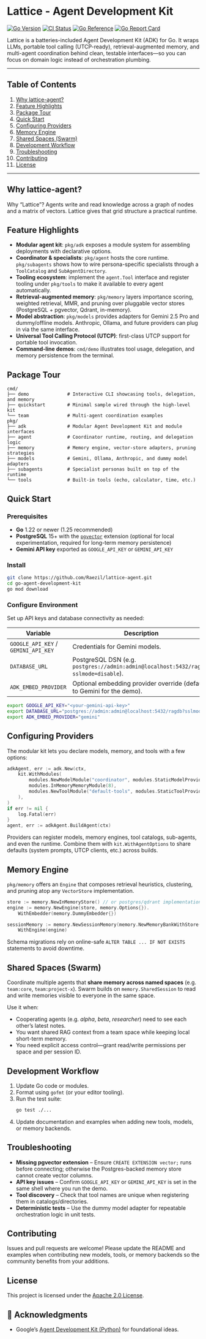 # Lattice - Agent Development Kit

[![Go Version](https://img.shields.io/badge/Go-1.25-00ADD8?logo=go&logoColor=white)](https://go.dev/dl/)
[![CI Status](https://github.com/Raezil/lattice-agent/actions/workflows/go.yml/badge.svg)](https://github.com/Raezil/lattice-agent/actions/workflows/go.yml)
[![Go Reference](https://pkg.go.dev/badge/github.com/Raezil/lattice-agent.svg)](https://pkg.go.dev/github.com/Raezil/lattice-agent)
[![Go Report Card](https://goreportcard.com/badge/github.com/Raezil/lattice-agent)](https://goreportcard.com/report/github.com/Raezil/lattice-agent)

Lattice is a batteries-included Agent Development Kit (ADK) for Go. It wraps LLMs, portable tool calling (UTCP-ready), retrieval-augmented memory, and multi-agent coordination behind clean, testable interfaces—so you can focus on domain logic instead of orchestration plumbing.

---

## Table of Contents
1. [Why lattice-agent?](#why-lattice-agent)
2. [Feature Highlights](#feature-highlights)
3. [Package Tour](#package-tour)
4. [Quick Start](#quick-start)
5. [Configuring Providers](#configuring-providers)
6. [Memory Engine](#memory-engine)
7. [Shared Spaces (Swarm)](#shared-spaces-swarm)
8. [Development Workflow](#development-workflow)
9. [Troubleshooting](#troubleshooting)
10. [Contributing](#contributing)
11. [License](#license)

---

## Why lattice-agent?

Why “Lattice”? Agents write and read knowledge across a graph of nodes and a matrix of vectors. Lattice gives that grid structure a practical runtime.

## Feature Highlights
- **Modular agent kit**: `pkg/adk` exposes a module system for assembling deployments with declarative
  options.
- **Coordinator & specialists**: `pkg/agent` hosts the core runtime. `pkg/subagents` shows how to wire
  persona-specific specialists through a `ToolCatalog` and `SubAgentDirectory`.
- **Tooling ecosystem**: implement the `agent.Tool` interface and register tooling under `pkg/tools` to
  make it available to every agent automatically.
- **Retrieval-augmented memory**: `pkg/memory` layers importance scoring, weighted retrieval, MMR, and
  pruning over pluggable vector stores (PostgreSQL + pgvector, Qdrant, in-memory).
- **Model abstraction**: `pkg/models` provides adapters for Gemini 2.5 Pro and dummy/offline models.
  Anthropic, Ollama, and future providers can plug in via the same interface.
- **Universal Tool Calling Protocol (UTCP)**: first-class UTCP support for portable tool invocation.
- **Command-line demos**: `cmd/demo` illustrates tool usage, delegation, and memory persistence from
  the terminal.

## Package Tour
```
cmd/
├── demo              # Interactive CLI showcasing tools, delegation, and memory
├── quickstart        # Minimal sample wired through the high-level kit
└── team              # Multi-agent coordination examples
pkg/
├── adk               # Modular Agent Development Kit and module interfaces
├── agent             # Coordinator runtime, routing, and delegation logic
├── memory            # Memory engine, vector-store adapters, pruning strategies
├── models            # Gemini, Ollama, Anthropic, and dummy model adapters
├── subagents         # Specialist personas built on top of the runtime
└── tools             # Built-in tools (echo, calculator, time, etc.)
```

## Quick Start
### Prerequisites
- **Go** 1.22 or newer (1.25 recommended)
- **PostgreSQL** 15+ with the [`pgvector`](https://github.com/pgvector/pgvector) extension (optional
  for local experimentation, required for long-term memory persistence)
- **Gemini API key** exported as `GOOGLE_API_KEY` or `GEMINI_API_KEY`

### Install
```bash
git clone https://github.com/Raezil/lattice-agent.git
cd go-agent-development-kit
go mod download
```

### Configure Environment
Set up API keys and database connectivity as needed:

| Variable | Description |
| --- | --- |
| `GOOGLE_API_KEY` / `GEMINI_API_KEY` | Credentials for Gemini models. |
| `DATABASE_URL` | PostgreSQL DSN (e.g. `postgres://admin:admin@localhost:5432/ragdb?sslmode=disable`). |
| `ADK_EMBED_PROVIDER` | Optional embedding provider override (defaults to Gemini for the demo). |

```bash
export GOOGLE_API_KEY="<your-gemini-api-key>"
export DATABASE_URL="postgres://admin:admin@localhost:5432/ragdb?sslmode=disable"
export ADK_EMBED_PROVIDER="gemini"
```

## Configuring Providers
The modular kit lets you declare models, memory, and tools with a few options:

```go
adkAgent, err := adk.New(ctx,
    kit.WithModules(
        modules.NewModelModule("coordinator", modules.StaticModelProvider(models.NewDummyLLM("Coordinator:"))),
        modules.InMemoryMemoryModule(8),
        modules.NewToolModule("default-tools", modules.StaticToolProvider([]agent.Tool{&tools.EchoTool{}}, nil)),
    ),
)
if err != nil {
    log.Fatal(err)
}
agent, err := adkAgent.BuildAgent(ctx)
```

Providers can register models, memory engines, tool catalogs, sub-agents, and even the runtime. Combine
them with `kit.WithAgentOptions` to share defaults (system prompts, UTCP clients, etc.) across builds.

## Memory Engine
`pkg/memory` offers an `Engine` that composes retrieval heuristics, clustering, and pruning atop any
`VectorStore` implementation.

```go
store := memory.NewInMemoryStore() // or postgres/qdrant implementation
engine := memory.NewEngine(store, memory.Options{}).
    WithEmbedder(memory.DummyEmbedder{})

sessionMemory := memory.NewSessionMemory(memory.NewMemoryBankWithStore(store), 8).
    WithEngine(engine)
```

Schema migrations rely on online-safe `ALTER TABLE ... IF NOT EXISTS` statements to avoid downtime.

## Shared Spaces (Swarm)
Coordinate multiple agents that **share memory across named spaces** (e.g. `team:core`, `team:project-x`).
Swarm builds on `memory.SharedSession` to read and write memories visible to everyone in the same space.

Use it when:
- Cooperating agents (e.g. *alpha*, *beta*, *researcher*) need to see each other’s latest notes.
- You want shared RAG context from a team space while keeping local short-term memory.
- You need explicit access control—grant read/write permissions per space and per session ID.

## Development Workflow
1. Update Go code or modules.
2. Format using `gofmt` (or your editor tooling).
3. Run the test suite:
   ```bash
   go test ./...
   ```
4. Update documentation and examples when adding new tools, models, or memory backends.

## Troubleshooting
- **Missing pgvector extension** – Ensure `CREATE EXTENSION vector;` runs before connecting; otherwise
  the Postgres-backed memory store cannot create vector columns.
- **API key issues** – Confirm `GOOGLE_API_KEY` or `GEMINI_API_KEY` is set in the same shell where you
  run the demo.
- **Tool discovery** – Check that tool names are unique when registering them in catalogs/directories.
- **Deterministic tests** – Use the dummy model adapter for repeatable orchestration logic in unit tests.

## Contributing
Issues and pull requests are welcome! Please update the README and examples when contributing new
models, tools, or memory backends so the community benefits from your additions.

## License
This project is licensed under the [Apache 2.0 License](./LICENSE).

## 🙏 Acknowledgments
- Google’s [Agent Development Kit (Python)](https://github.com/google/adk-python) for foundational ideas.
